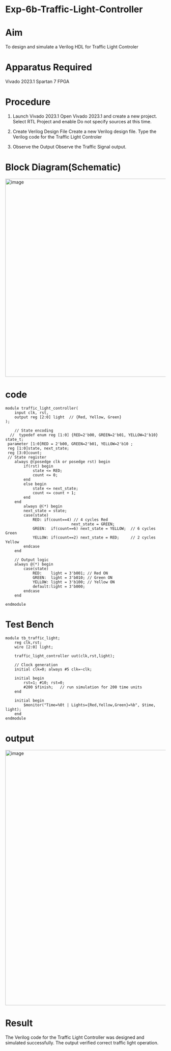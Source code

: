 # Exp-6b-Traffic-Light-Controller
# Aim
To design and simulate a Verilog HDL for Traffic Light Controler

# Apparatus Required
Vivado 2023.1
Spartan 7 FPGA
# Procedure
1. Launch Vivado 2023.1
Open Vivado 2023.1 and create a new project.
Select RTL Project and enable Do not specify sources at this time.
2. Create Verilog Design File
Create a new Verilog design file.
Type the Verilog code for the Traffic Light Controler

3. Observe the Output
Observe the Traffic Signal output.

# Block Diagram(Schematic)

<img width="1324" height="622" alt="image" src="https://github.com/user-attachments/assets/30f7dda7-edea-4f95-8c75-7207383ca65d" />

# code
```
module traffic_light_controller(
    input clk, rst,
    output reg [2:0] light  // {Red, Yellow, Green}
);

    // State encoding
  //  typedef enum reg [1:0] {RED=2'b00, GREEN=2'b01, YELLOW=2'b10} state_t;
 parameter [1:0]RED = 2'b00, GREEN=2'b01, YELLOW=2'b10 ;
 reg [1:0]state, next_state;  
 reg [3:0]count;
 // State register
    always @(posedge clk or posedge rst) begin
        if(rst) begin
            state <= RED;
            count <= 0;
        end
        else begin
            state <= next_state;
            count <= count + 1;
        end
    end
        always @(*) begin
        next_state = state;
        case(state)
            RED: if(count==4) // 4 cycles Red
                             next_state = GREEN; 
            GREEN:  if(count==6) next_state = YELLOW;  // 6 cycles Green
            YELLOW: if(count==2) next_state = RED;     // 2 cycles Yellow
        endcase
    end

    // Output logic
    always @(*) begin
        case(state)
            RED:    light = 3'b001; // Red ON
            GREEN:  light = 3'b010; // Green ON
            YELLOW: light = 3'b100; // Yellow ON
            default:light = 3'b000;
        endcase
    end

endmodule
```
# Test Bench

```
module tb_traffic_light;
    reg clk,rst;
    wire [2:0] light;

    traffic_light_controller uut(clk,rst,light);

    // Clock generation
    initial clk=0; always #5 clk=~clk;

    initial begin
        rst=1; #10; rst=0;
        #200 $finish;   // run simulation for 200 time units
    end

    initial begin
        $monitor("Time=%0t | Lights={Red,Yellow,Green}=%b", $time, light);
    end
endmodule
```
# output
<img width="1061" height="802" alt="image" src="https://github.com/user-attachments/assets/3ce37ea7-35c3-4188-96d0-1c0d63fa366a" />



# Result

The Verilog code for the Traffic Light Controller was designed and simulated successfully.
The output verified correct traffic light operation.


